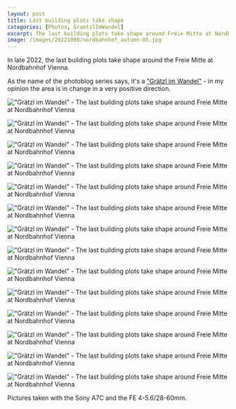 ```yaml
---
layout: post
title: Last building plots take shape
categories: [Photos, GraetzlImWandel]
excerpt: The last building plots take shape around Freie Mitte at Nordbahnhof Vienna
image: /images/20221008/nordbahnhof_autumn-05.jpg
---
```


In late 2022, the last building plots take shape around the Freie Mitte at Nordbahnhof Vienna.

As the name of the photoblog series says, it's a ["Grätzl im Wandel"](../categories/#GraetzlImWandel) - in my opinion the area is in change in a very positive direction.

!["Grätzl im Wandel" - The last building plots take shape around Freie Mitte at Nordbahnhof Vienna](../images/20221008/nordbahnhof_autumn-01.jpg)

!["Grätzl im Wandel" - The last building plots take shape around Freie Mitte at Nordbahnhof Vienna](../images/20221008/nordbahnhof_autumn-02.jpg)

!["Grätzl im Wandel" - The last building plots take shape around Freie Mitte at Nordbahnhof Vienna](../images/20221008/nordbahnhof_autumn-03.jpg)

!["Grätzl im Wandel" - The last building plots take shape around Freie Mitte at Nordbahnhof Vienna](../images/20221008/nordbahnhof_autumn-04.jpg)

!["Grätzl im Wandel" - The last building plots take shape around Freie Mitte at Nordbahnhof Vienna](../images/20221008/nordbahnhof_autumn-05.jpg)

!["Grätzl im Wandel" - The last building plots take shape around Freie Mitte at Nordbahnhof Vienna](../images/20221008/nordbahnhof_autumn-06.jpg)

!["Grätzl im Wandel" - The last building plots take shape around Freie Mitte at Nordbahnhof Vienna](../images/20221008/nordbahnhof_autumn-07.jpg)

!["Grätzl im Wandel" - The last building plots take shape around Freie Mitte at Nordbahnhof Vienna](../images/20221008/nordbahnhof_autumn-08jpg)

!["Grätzl im Wandel" - The last building plots take shape around Freie Mitte at Nordbahnhof Vienna](../images/20221008/nordbahnhof_autumn-09.jpg)

!["Grätzl im Wandel" - The last building plots take shape around Freie Mitte at Nordbahnhof Vienna](../images/20221008/nordbahnhof_autumn-10.jpg)

!["Grätzl im Wandel" - The last building plots take shape around Freie Mitte at Nordbahnhof Vienna](../images/20221008/nordbahnhof_autumn-11.jpg)

!["Grätzl im Wandel" - The last building plots take shape around Freie Mitte at Nordbahnhof Vienna](../images/20221008/nordbahnhof_autumn-12.jpg)

!["Grätzl im Wandel" - The last building plots take shape around Freie Mitte at Nordbahnhof Vienna](../images/20221008/nordbahnhof_autumn-13.jpg)

!["Grätzl im Wandel" - The last building plots take shape around Freie Mitte at Nordbahnhof Vienna](../images/20221008/nordbahnhof_autumn-14.jpg)

Pictures taken with the Sony A7C and the FE 4-5.6/28-60mm.